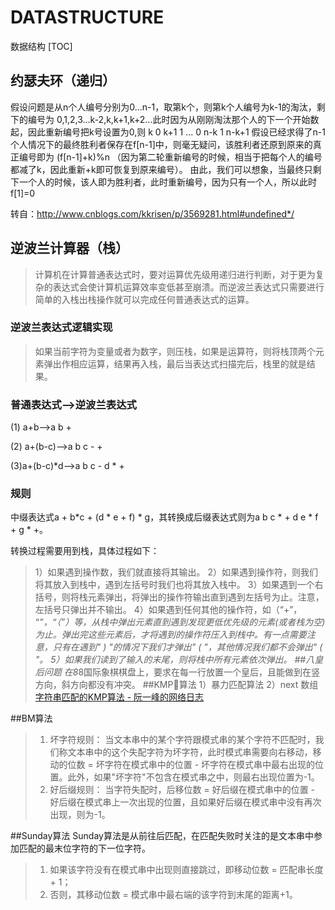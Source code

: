 # DATASTRUCTURE
数据结构
[TOC]
## 约瑟夫环（递归）
假设问题是从n个人编号分别为0...n-1，取第k个，则第k个人编号为k-1的淘汰，剩下的编号为  0,1,2,3...k-2,k,k+1,k+2...此时因为从刚刚淘汰那个人的下一个开始数起，因此重新编号把k号设置为0,则
k    0
k+1 1
...
0 n-k
1 n-k+1
假设已经求得了n-1个人情况下的最终胜利者保存在f[n-1]中，则毫无疑问，该胜利者还原到原来的真正编号即为 (f[n-1]+k)%n （因为第二轮重新编号的时候，相当于把每个人的编号都减了k，因此重新+k即可恢复到原来编号）。
由此，我们可以想象，当最终只剩下一个人的时候，该人即为胜利者，此时重新编号，因为只有一个人，所以此时f[1]=0

转自：http://www.cnblogs.com/kkrisen/p/3569281.html#undefined*/

## 逆波兰计算器（栈）
>计算机在计算普通表达式时，要对运算优先级用递归进行判断，对于更为复杂的表达式会使计算机运算效率变低甚至崩溃。而逆波兰表达式只需要进行简单的入栈出栈操作就可以完成任何普通表达式的运算。
### 逆波兰表达式逻辑实现
>如果当前字符为变量或者为数字，则压栈，如果是运算符，则将栈顶两个元素弹出作相应运算，结果再入栈，最后当表达式扫描完后，栈里的就是结果。
### 普通表达式——>逆波兰表达式
(1)          a+b——>a b +

(2)    a+(b-c)——>a b c - +

(3)a+(b-c)*d——>a b c -  d * + 

### 规则
中缀表达式a + b*c + (d * e + f) * g，其转换成后缀表达式则为a b c * + d e * f  + g * +。

转换过程需要用到栈，具体过程如下：

>1）如果遇到操作数，我们就直接将其输出。
>2）如果遇到操作符，则我们将其放入到栈中，遇到左括号时我们也将其放入栈中。
>3）如果遇到一个右括号，则将栈元素弹出，将弹出的操作符输出直到遇到左括号为止。注意，左括号只弹出并不输出。
>4）如果遇到任何其他的操作符，如（“+”， “*”，“（”）等，从栈中弹出元素直到遇到发现更低优先级的元素(或者栈为空)为止。弹出完这些元素后，才将遇到的操作符压入到栈中。有一点需要注意，只有在遇到" ) "的情况下我们才弹出" ( "，其他情况我们都不会弹出" ( "。
>5）如果我们读到了输入的末尾，则将栈中所有元素依次弹出。
##八皇后问题
>在8*8国际象棋棋盘上，要求在每一行放置一个皇后，且能做到在竖方向，斜方向都没有冲突。
##KMP算法
>1）暴力匹配算法
>2）next 数组
<a href="http://www.ruanyifeng.com/blog/2013/05/Knuth%E2%80%93Morris%E2%80%93Pratt_algorithm.html" >字符串匹配的KMP算法 - 阮一峰的网络日志</a>

##BM算法
>1) 坏字符规则：
当文本串中的某个字符跟模式串的某个字符不匹配时，我们称文本串中的这个失配字符为坏字符，此时模式串需要向右移动，移动的位数 = 坏字符在模式串中的位置 - 坏字符在模式串中最右出现的位置。此外，如果"坏字符"不包含在模式串之中，则最右出现位置为-1。
>2) 好后缀规则：
当字符失配时，后移位数 = 好后缀在模式串中的位置 - 好后缀在模式串上一次出现的位置，且如果好后缀在模式串中没有再次出现，则为-1。

##Sunday算法
Sunday算法是从前往后匹配，在匹配失败时关注的是文本串中参加匹配的最末位字符的下一位字符。
>1) 如果该字符没有在模式串中出现则直接跳过，即移动位数 = 匹配串长度 + 1；
>2) 否则，其移动位数 = 模式串中最右端的该字符到末尾的距离+1。
